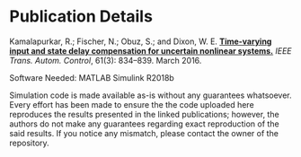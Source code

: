 # Publication Details
Kamalapurkar, R.; Fischer, N.; Obuz, S.; and Dixon, W. E. **[Time-varying input and state delay compensation for uncertain nonlinear systems.](http://doi.org/10.1109/tac.2015.2451472)** *IEEE Trans. Autom. Control*, 61(3): 834–839. March 2016.

Software Needed: MATLAB Simulink R2018b

Simulation code is made available as-is without any guarantees whatsoever. Every effort has been made to ensure the the code uploaded here reproduces the results presented in the linked publications; however, the authors do not make any guarantees regarding exact reproduction of the said results. If you notice any mismatch, please contact the owner of the repository.
